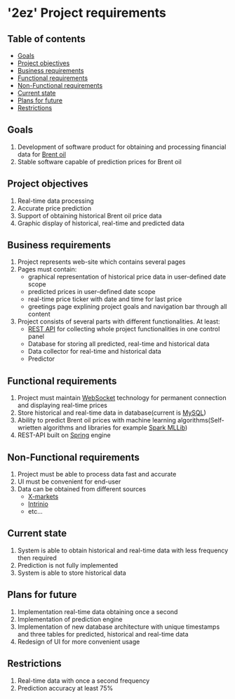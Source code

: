 # '2ez' Project requirements

## Table of contents

* [Goals](#goals)
* [Project objectives](#project-objectives)
* [Business requirements](#business-requirements)
* [Functional requirements](#functional-requirements)
* [Non-Functional requirements](#non-functional-requirements)
* [Current state](#current-state)
* [Plans for future](#plans-for-future)
* [Restrictions](#restrictions)

## Goals

 1. Development of software product for obtaining and processing financial data for [Brent oil](https://en.wikipedia.org/wiki/Brent_Crude)
 2. Stable software capable of prediction prices for Brent oil

## Project objectives

 1. Real-time data processing
 2. Accurate price prediction
 3. Support of obtaining historical Brent oil price data
 4. Graphic display of historical, real-time and predicted data

## Business requirements

 1. Project represents web-site which contains several pages
 2. Pages must contain:
    * graphical representation of historical price data in user-defined date scope
    * predicted prices in user-defined date scope
    * real-time price ticker with date and time for last price
    * greetings page explining project goals and navigation bar through all content
 3. Project consists of several parts with different functionalities. At least:
    * [REST API](https://en.wikipedia.org/wiki/Representational_state_transfer) for collecting whole project functionalities in one control panel
    * Database for storing all predicted, real-time and historical data
    * Data collector for real-time and historical data
    * Predictor

## Functional requirements

 1. Project must maintain [WebSocket](https://www.websocket.org/) technology for permanent connection and displaying real-time prices
 2. Store historical and real-time data in database(current is [MySQL](https://www.mysql.com/))
 3. Ability to predict Brent oil prices with machine learning algorithms(Self-wrietten algorithms and libraries for example [Spark MLLib](https://spark.apache.org/docs/latest/index.html))
 4. REST-API built on [Spring](https://spring.io/) engine

## Non-Functional requirements

 1. Project must be able to process data fast and accurate
 2. UI must be convenient for end-user
 3. Data can be obtained from different sources
    * [X-markets](https://www.xmarkets.db.com/DE/ENG/Underlying-Detail/XC0009677409)
    * [Intrinio](https://intrinio.com/)
    * etc...

## Current state

 1. System is able to obtain historical and real-time data with less frequency then required
 2. Prediction is not fully implemented
 3. System is able to store historical data

## Plans for future

 1. Implementation real-time data obtaining once a second
 2. Implementation of prediction engine
 3. Implementation of new database architecture with unique timestamps and three tables for predicted, historical and real-time data
 4. Redesign of UI for more convenient usage

## Restrictions

  1. Real-time data with once a second frequency
  2. Prediction accuracy at least 75%